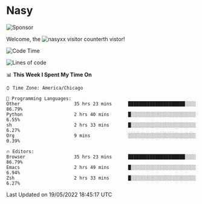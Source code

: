 # Nasy

<!--
<p align="center">
<img height="200" src="https://github-readme-stats.vercel.app/api?username=nasyxx&count_private=true&show_icons=true&theme=dracula&include_all_commits=true"/>
<img height="200" src="https://github-readme-stats.vercel.app/api/top-langs/?username=nasyxx&theme=dracula&hide=html,jupyter+notebook&count_private=true&show_icons=true"/>
</p>

  
----------------
-->

![Sponsor](https://img.shields.io/static/v1.svg?label=Sponsor&message=%E2%9D%A4&logo=GitHub&style=flat&color=pink)
 
Welcome, the ![nasyxx visitor counter](https://count.getloli.com/get/@nasyxx?theme=rule34)th vistor!
 
<!--START_SECTION:waka-->
![Code Time](http://img.shields.io/badge/Code%20Time-2%2C397%20hrs%2019%20mins-blue)

![Lines of code](https://img.shields.io/badge/From%20Hello%20World%20I%27ve%20Written-5%20Million%20lines%20of%20code-blue)

📊 **This Week I Spent My Time On** 

```text
⌚︎ Time Zone: America/Chicago

💬 Programming Languages: 
Other                    35 hrs 23 mins      █████████████████████░░░░   86.79% 
Python                   2 hrs 40 mins       █░░░░░░░░░░░░░░░░░░░░░░░░   6.55% 
sh                       2 hrs 33 mins       █░░░░░░░░░░░░░░░░░░░░░░░░   6.27% 
Org                      9 mins              ░░░░░░░░░░░░░░░░░░░░░░░░░   0.39%

🔥 Editors: 
Browser                  35 hrs 23 mins      █████████████████████░░░░   86.79% 
Emacs                    2 hrs 49 mins       █░░░░░░░░░░░░░░░░░░░░░░░░   6.94% 
Zsh                      2 hrs 33 mins       █░░░░░░░░░░░░░░░░░░░░░░░░   6.27%

```


 Last Updated on 19/05/2022 18:45:17 UTC
<!--END_SECTION:waka-->

<!-- ![visitors](https://visitor-badge.laobi.icu/badge?page_id=nasyxx.nasyxx) -->
